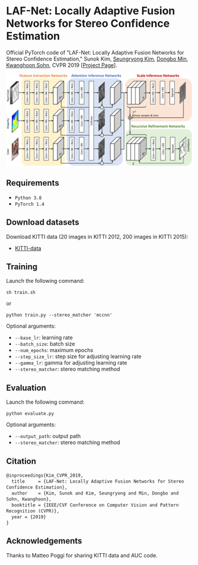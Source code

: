 # LAF-Net: Locally Adaptive Fusion Networks for Stereo Confidence Estimation
Official PyTorch code of "LAF-Net: Locally Adaptive Fusion Networks for Stereo Confidence Estimation," 
Sunok Kim, [Seungryong Kim](https://seungryong.github.io/), [Dongbo Min](http://cvl.ewha.ac.kr/), [Kwanghoon Sohn](http://diml.yonsei.ac.kr/), CVPR 2019 [[Project Page](https://seungryong.github.io/LAFNet/)].

<p align="center">
  <img src="LAF.png" width="600px" alt="LAF"></img>
</p>

## Requirements ##
* `Python 3.8` 
* `PyTorch 1.4`

## Download datasets ##
Download KITTI data (20 images in KITTI 2012, 200 images in KITTI 2015):
* [KITTI-data](https://people.eecs.berkeley.edu/~tinghuiz/projects/flowWeb/)

## Training ##
Launch the following command:
```shell
sh train.sh
```
or 
```shell
python train.py --stereo_matcher 'mccnn'
```

Optional arguments:
* `--base_lr`: learning rate
* `--batch_size`: batch size
* `--num_epochs`: maximum epochs
* `--step_size_lr`: step size for adjusting learning rate
* `--gamma_lr`: gamma for adjusting learning rate
* `--stereo_matcher`: stereo matching method

## Evaluation ##
Launch the following command:
```shell
python evaluate.py
```
Optional arguments:
* `--output_path`: output path
* `--stereo_matcher`: stereo matching method

## Citation
```shell
@inproceedings{Kim_CVPR_2019,
  title     = {LAF-Net: Locally Adaptive Fusion Networks for Stereo Confidence Estimation},
  author    = {Kim, Sunok and Kim, Seungryong and Min, Dongbo and Sohn, Kwanghoon},
  booktitle = {IEEE/CVF Conference on Computer Vision and Pattern Recognition (CVPR)},
  year = {2019}
}
```   

## Acknowledgements

Thanks to Matteo Poggi for sharing KITTI data and AUC code.
